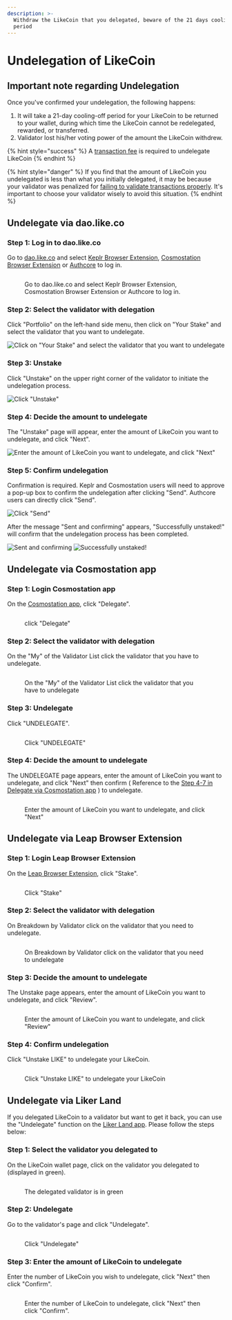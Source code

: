```yaml
---
description: >-
  Withdraw the LikeCoin that you delegated, beware of the 21 days cooling-off
  period
---
```


# Undelegation of LikeCoin

## Important note **regarding Undelegation**

Once you've confirmed your undelegation, the following happens:

1. It will take a 21-day cooling-off period for your LikeCoin to be returned to your wallet, during which time the LikeCoin cannot be redelegated, rewarded, or transferred.
2. Validator lost his/her voting power of the amount the LikeCoin withdrew.

{% hint style="success" %}
A [transaction fee](../wallet/transaction-fee.md) is required to undelegate LikeCoin
{% endhint %}

{% hint style="danger" %}
If you find that the amount of LikeCoin you undelegated is less than what you initially delegated, it may be because your validator was penalized for [failing to validate transactions properly](../../user-guide/background.md#9e68). It's important to choose your validator wisely to avoid this situation.
{% endhint %}

## **Undelegate via dao.like.co**

### Step 1: Log in to dao.like.co

Go to [dao.like.co](https://dao.like.co/) and select [Keplr Browser Extension](../wallet/keplr/), [Cosmostation Browser Extension](../wallet/cosmostation/) or [Authcore](../../user-guide/liker-id/register/) to log in.

<figure><img src="../../.gitbook/assets/Civic Liker Web 3-01.png" alt=""><figcaption><p>Go to dao.like.co and select Keplr Browser Extension, Cosmostation Browser Extension or Authcore to log in.</p></figcaption></figure>

### **Step 2: Select the validator with delegation**

Click "Portfolio" on the left-hand side menu, then click on "Your Stake" and select the validator that you want to undelegate.

![Click on "Your Stake" and select the validator that you want to undelegate](<../../.gitbook/assets/dao.like.co unstake 01.png>)

### **Step 3: Unstake**

Click "Unstake" on the upper right corner of the validator to initiate the undelegation process.

![Click "Unstake"](<../../.gitbook/assets/dao.like.co unstake 02.png>)

### Step 4: Decide the amount to undelegate

The "Unstake" page will appear, enter the amount of LikeCoin you want to undelegate, and click "Next".

![Enter the amount of LikeCoin you want to undelegate, and click "Next"](<../../.gitbook/assets/dao.like.co unstake 03.png>)

### Step 5: Confirm undelegation

Confirmation is required. Keplr and Cosmostation users will need to approve a pop-up box to confirm the undelegation after clicking "Send". Authcore users can directly click "Send".

![Click "Send"](<../../.gitbook/assets/dao.like.co unstake 04.png>)

After the message "Sent and confirming" appears, "Successfully unstaked!" will confirm that the undelegation process has been completed.

![Sent and confirming](<../../.gitbook/assets/dao.like.co unstake 05.png>) ![Successfully unstaked!](<../../.gitbook/assets/dao.like.co unstake 06.png>)

## **Undelegate via Cosmostation app**

### Step 1: Login Cosmostation app

On the [Cosmostation app](../wallet/cosmostation-app/), click "Delegate".

<figure><img src="../../.gitbook/assets/Cosmostation mobile delegate 1.png" alt=""><figcaption><p>click "Delegate"</p></figcaption></figure>

### Step 2: Select the validator with delegation

On the "My" of the Validator List click the validator that you have to undelegate.

<figure><img src="../../.gitbook/assets/Cosmostation mobile undelegate 1.png" alt=""><figcaption><p>On the "My" of the Validator List click the validator that you have to undelegate</p></figcaption></figure>

### Step 3: Undelegate

Click "UNDELEGATE".

<figure><img src="../../.gitbook/assets/Cosmostation mobile undelegate 2.png" alt=""><figcaption><p>Click "UNDELEGATE"</p></figcaption></figure>

### Step 4: Decide the amount to undelegate

The UNDELEGATE page appears, enter the amount of LikeCoin you want to undelegate, and click "Next" then confirm ( Reference to the [Step 4-7 in Delegate via Cosmostation app](delegation-of-likecoin.md#step-4-decide-the-amount-to-delegate-1) ) to undelegate.

<figure><img src="../../.gitbook/assets/Cosmostation mobile undelegate 3.png" alt=""><figcaption><p>Enter the amount of LikeCoin you want to undelegate, and click "Next"</p></figcaption></figure>

## Undelegate via Leap Browser Extension

### Step 1: Login Leap Browser Extension

On the [Leap Browser Extension](../wallet/leap/), click "Stake".

<figure><img src="../../.gitbook/assets/leap delegate 1.png" alt=""><figcaption><p>Click "Stake"</p></figcaption></figure>

### Step 2: Select the validator with delegation

On Breakdown by Validator click on the validator that you need to undelegate.

<figure><img src="../../.gitbook/assets/leap redelegate 1.png" alt=""><figcaption><p>On Breakdown by Validator click on the validator that you need to undelegate</p></figcaption></figure>

### Step 3: Decide the amount to undelegate

The Unstake page appears, enter the amount of LikeCoin you want to undelegate, and click "Review".

<figure><img src="../../.gitbook/assets/leap undelegate 1.png" alt=""><figcaption><p>Enter the amount of LikeCoin you want to undelegate, and click "Review"</p></figcaption></figure>

### Step 4: Confirm undelegation

Click "Unstake LIKE" to undelegate your LikeCoin.

<figure><img src="../../.gitbook/assets/leap undelegate 2.png" alt=""><figcaption><p>Click "Unstake LIKE" to undelegate your LikeCoin</p></figcaption></figure>

## **Undelegate via Liker Land**

If you delegated LikeCoin to a validator but want to get it back, you can use the "Undelegate" function on the [Liker Land app](../../user-guide/liker-land/download.md). Please follow the steps below:

### **Step 1:** Select the validator you delegated to

On the LikeCoin wallet page, click on the validator you delegated to (displayed in green).

<figure><img src="../../.gitbook/assets/undelegate 1-en.png" alt=""><figcaption><p>The delegated validator is in green</p></figcaption></figure>

### &#xD;Step 2: Undelegate

Go to the validator's page and click "Undelegate".

<figure><img src="../../.gitbook/assets/undelegate 2-en.png" alt=""><figcaption><p>Click "Undelegate"</p></figcaption></figure>

### &#xD;**Step 3: Enter the amount of LikeCoin to undelegate**

Enter the number of LikeCoin you wish to undelegate, click "Next" then click "Confirm".

<figure><img src="../../.gitbook/assets/undelegate 3-en.png" alt=""><figcaption><p>Enter the number of LikeCoin to undelegate, click "Next" then click "Confirm".</p></figcaption></figure>
